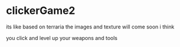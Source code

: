 # clickerGame2
its like based on terraria the images and texture will come soon i think

you click and level up your weapons and tools
